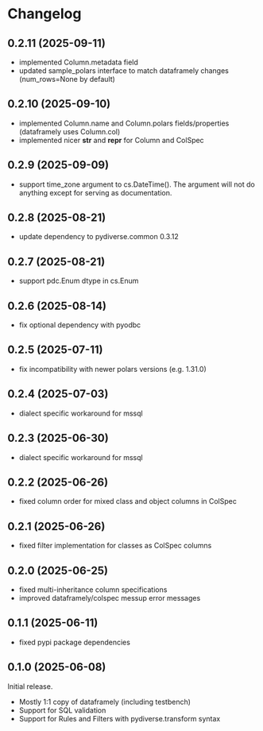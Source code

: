 # Changelog

## 0.2.11 (2025-09-11)
- implemented Column.metadata field
- updated sample_polars interface to match dataframely changes (num_rows=None by default)

## 0.2.10 (2025-09-10)
- implemented Column.name and Column.polars fields/properties (dataframely uses Column.col)
- implemented nicer __str__ and __repr__ for Column and ColSpec

## 0.2.9 (2025-09-09)
- support time_zone argument to cs.DateTime(). The argument will not do anything except for serving as documentation.

## 0.2.8 (2025-08-21)
- update dependency to pydiverse.common 0.3.12

## 0.2.7 (2025-08-21)
- support pdc.Enum dtype in cs.Enum

## 0.2.6 (2025-08-14)
- fix optional dependency with pyodbc

## 0.2.5 (2025-07-11)
- fix incompatibility with newer polars versions (e.g. 1.31.0)

## 0.2.4 (2025-07-03)
- dialect specific workaround for mssql

## 0.2.3 (2025-06-30)
- dialect specific workaround for mssql

## 0.2.2 (2025-06-26)
- fixed column order for mixed class and object columns in ColSpec

## 0.2.1 (2025-06-26)
- fixed filter implementation for classes as ColSpec columns

## 0.2.0 (2025-06-25)
- fixed multi-inheritance column specifications
- improved dataframely/colspec messup error messages

## 0.1.1 (2025-06-11)
- fixed pypi package dependencies

## 0.1.0 (2025-06-08)
Initial release.

- Mostly 1:1 copy of dataframely (including testbench)
- Support for SQL validation
- Support for Rules and Filters with pydiverse.transform syntax
